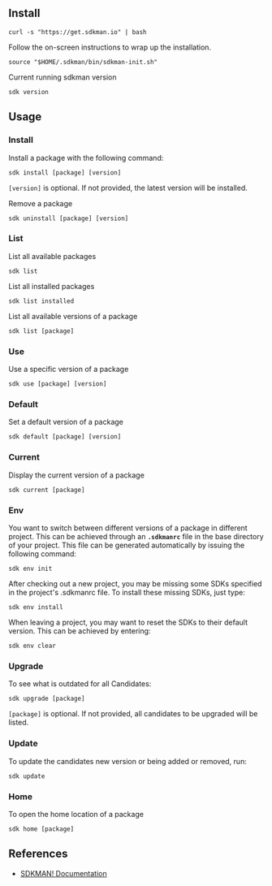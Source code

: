 

## Install

```
curl -s "https://get.sdkman.io" | bash
```

Follow the on-screen instructions to wrap up the installation. 

```
source "$HOME/.sdkman/bin/sdkman-init.sh"
```

Current running sdkman version

```
sdk version
```
## Usage

### Install

Install a package with the following command:

```
sdk install [package] [version]
```

`[version]` is optional. If not provided, the latest version will be installed.


Remove a package

```
sdk uninstall [package] [version]
```

### List 

List all available packages

```
sdk list
```

List all installed packages

```
sdk list installed
```

List all available versions of a package

```
sdk list [package]
```

### Use

Use a specific version of a package

```
sdk use [package] [version]
```

### Default

Set a default version of a package

```
sdk default [package] [version]
```

### Current

Display the current version of a package

```
sdk current [package]
```

### Env

You want to switch between different versions of a package in different project. This can be achieved through an **`.sdkmanrc`** file in the base directory of your project. This file can be generated automatically by issuing the following command: 

```
sdk env init
```

After checking out a new project, you may be missing some SDKs specified in the project's .sdkmanrc file. To install these missing SDKs, just type:

```
sdk env install
```

When leaving a project, you may want to reset the SDKs to their default version. This can be achieved by entering:

```
sdk env clear
```

### Upgrade

To see what is outdated for all Candidates:

```
sdk upgrade [package]
```

`[package]` is optional. If not provided, all candidates to be upgraded will be listed.

### Update

To update the candidates new version or being added or removed, run:

```
sdk update
```

### Home

To open the home location of a package

```
sdk home [package]
```

## References

- [SDKMAN! Documentation](https://sdkman.io/)